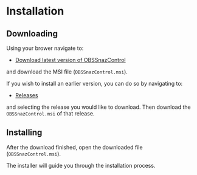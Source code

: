 # Installation

## Downloading

Using your brower navigate to:

- [Download latest version of OBSSnazControl](https://github.com/think-e-solutions/OBSSnazControl/releases/latest)

and download the MSI file (`OBSSnazControl.msi`).

If you wish to install an earlier version, you can do so by navigating to:

- [Releases](https://github.com/think-e-solutions/OBSSnazControl/releases)

and selecting the release you would like to download. Then download the `OBSSnazControl.msi` of that release.

## Installing

After the download finished, open the downloaded file (`OBSSnazControl.msi`).

The installer will guide you through the installation process.
